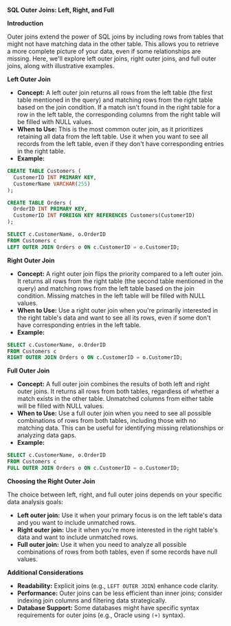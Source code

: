 **SQL Outer Joins: Left, Right, and Full**

**Introduction**

Outer joins extend the power of SQL joins by including rows from tables that might not have matching data in the other table. This allows you to retrieve a more complete picture of your data, even if some relationships are missing. Here, we'll explore left outer joins, right outer joins, and full outer joins, along with illustrative examples.

**Left Outer Join**

* **Concept:** A left outer join returns all rows from the left table (the first table mentioned in the query) and matching rows from the right table based on the join condition. If a match isn't found in the right table for a row in the left table, the corresponding columns from the right table will be filled with NULL values.
* **When to Use:** This is the most common outer join, as it prioritizes retaining all data from the left table. Use it when you want to see all records from the left table, even if they don't have corresponding entries in the right table.
* **Example:**

```sql
CREATE TABLE Customers (
  CustomerID INT PRIMARY KEY,
  CustomerName VARCHAR(255)
);

CREATE TABLE Orders (
  OrderID INT PRIMARY KEY,
  CustomerID INT FOREIGN KEY REFERENCES Customers(CustomerID)
);

SELECT c.CustomerName, o.OrderID
FROM Customers c
LEFT OUTER JOIN Orders o ON c.CustomerID = o.CustomerID;
```

**Right Outer Join**

* **Concept:** A right outer join flips the priority compared to a left outer join. It returns all rows from the right table (the second table mentioned in the query) and matching rows from the left table based on the join condition. Missing matches in the left table will be filled with NULL values.
* **When to Use:** Use a right outer join when you're primarily interested in the right table's data and want to see all its rows, even if some don't have corresponding entries in the left table.
* **Example:**

```sql
SELECT c.CustomerName, o.OrderID
FROM Customers c
RIGHT OUTER JOIN Orders o ON c.CustomerID = o.CustomerID;
```

**Full Outer Join**

* **Concept:** A full outer join combines the results of both left and right outer joins. It returns all rows from both tables, regardless of whether a match exists in the other table. Unmatched columns from either table will be filled with NULL values.
* **When to Use:** Use a full outer join when you need to see all possible combinations of rows from both tables, including those with no matching data. This can be useful for identifying missing relationships or analyzing data gaps.
* **Example:**

```sql
SELECT c.CustomerName, o.OrderID
FROM Customers c
FULL OUTER JOIN Orders o ON c.CustomerID = o.CustomerID;
```

**Choosing the Right Outer Join**

The choice between left, right, and full outer joins depends on your specific data analysis goals:

- **Left outer join:** Use it when your primary focus is on the left table's data and you want to include unmatched rows.
- **Right outer join:** Use it when you're more interested in the right table's data and want to include unmatched rows.
- **Full outer join:** Use it when you need to analyze all possible combinations of rows from both tables, even if some records have null values.

**Additional Considerations**

- **Readability:** Explicit joins (e.g., `LEFT OUTER JOIN`) enhance code clarity.
- **Performance:** Outer joins can be less efficient than inner joins; consider indexing join columns and filtering data strategically.
- **Database Support:** Some databases might have specific syntax requirements for outer joins (e.g., Oracle using `(+)` syntax).
